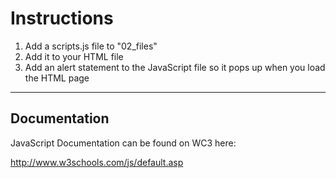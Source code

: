 # Instructions

1. Add a scripts.js file to "02_files"
2. Add it to your HTML file
3. Add an alert statement to the JavaScript file so it pops up when you load the HTML page

---
## Documentation

JavaScript Documentation can be found on WC3 here:

http://www.w3schools.com/js/default.asp
